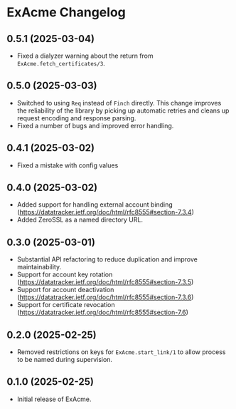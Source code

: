 # ExAcme Changelog

## 0.5.1 (2025-03-04)

- Fixed a dialyzer warning about the return from `ExAcme.fetch_certificates/3`.

## 0.5.0 (2025-03-03)

- Switched to using `Req` instead of `Finch` directly. This change improves the reliability of the library by picking up automatic retries and cleans up request encoding and response parsing.
- Fixed a number of bugs and improved error handling.

## 0.4.1 (2025-03-02)

- Fixed a mistake with config values

## 0.4.0 (2025-03-02)

- Added support for handling external account binding (https://datatracker.ietf.org/doc/html/rfc8555#section-7.3.4)
- Added ZeroSSL as a named directory URL.

## 0.3.0 (2025-03-01)

- Substantial API refactoring to reduce duplication and improve maintainability.
- Support for account key rotation (https://datatracker.ietf.org/doc/html/rfc8555#section-7.3.5)
- Support for account deactivation (https://datatracker.ietf.org/doc/html/rfc8555#section-7.3.6)
- Support for certificate revocation (https://datatracker.ietf.org/doc/html/rfc8555#section-7.6)

## 0.2.0 (2025-02-25)

- Removed restrictions on keys for `ExAcme.start_link/1` to allow process to be named during supervision.

## 0.1.0 (2025-02-25)

- Initial release of ExAcme.

